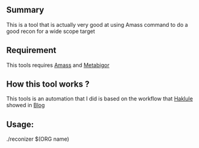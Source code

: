 ## Summary

This is a tool that is actually very good at using Amass command to do a good recon for a wide scope target

## Requirement

This tools requires [Amass](https://github.com/OWASP/Amass) and [Metabigor](https://github.com/J3ssie/metabigor)

## How this tool works ?

This tools is an automation that I did is based on the workflow that [Haklule](https://github.com/hakluke) showed in [Blog](https://medium.com/@hakluke/haklukes-guide-to-amass-how-to-use-amass-more-effectively-for-bug-bounties-7c37570b83f7)

## Usage:

./reconizer $(ORG name)